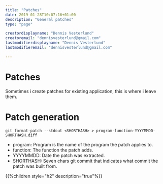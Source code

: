 ```yaml
---
title: "Patches"
date: 2019-01-28T10:07:16+01:00
description: "General patches"
type: "page"

creatordisplayname: "Dennis Vesterlund"
creatoremail: "dennisvesterlund@gmail.com"
lastmodifierdisplayname: "Dennis Vesterlund"
lastmodifieremail: "dennisvesterlund@gmail.com"

---
```


# Patches

Sometimes i create patches for existing application, this is where i leave them.

# Patch generation
```
git format-patch --stdout <SHORTHASH> > program-function-YYYYMMDD-SHORTHASH.diff
```
- program: Program is the name of the program the patch applies to.
- function: The function the patch adds.
- YYYYMMDD: Date the patch was extracted.
- SHORTHASH: Seven chars git commit that indicates what commit the patch was built from.

{{%children style="h2" description="true"%}}
